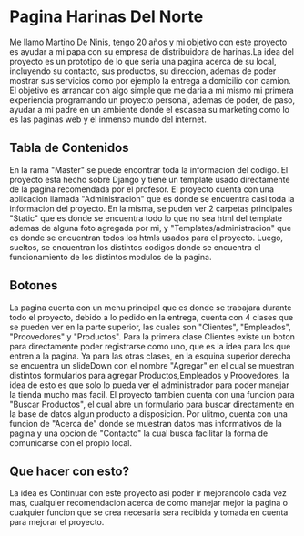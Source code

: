 # Pagina Harinas Del Norte

Me llamo Martino De Ninis, tengo 20 años y mi objetivo con este proyecto es ayudar a mi papa con su empresa de distribuidora de harinas.La idea del proyecto es un prototipo de lo que seria una pagina acerca de su local, incluyendo su contacto, sus productos,
su direccion, ademas de poder  mostrar sus servicios como por ejemplo la entrega a domicilio con camion. El objetivo es arrancar con algo simple que me daria a mi mismo mi primera experiencia programando un proyecto personal, ademas de poder, de paso, ayudar
a mi padre en un ambiente donde el escasea su marketing como lo es las paginas web y el inmenso mundo del internet.

## Tabla de Contenidos
En la rama "Master" se puede encontrar toda la informacion del codigo. El proyecto esta hecho sobre Django y tiene un template usado directamente de la pagina recomendada por el profesor.
El proyecto cuenta con una aplicacion llamada "Administracion" que es donde se encuentra casi toda la informacion del proyecto. En la misma, se puden ver 2 carpetas principales "Static" que es donde se encuentra todo lo que no sea html del template ademas de alguna foto agregada por mi, y "Templates/administracion" que es donde se encuentran todos los htmls usados para el proyecto.
Luego, sueltos, se encuentran los distintos codigos donde se encuentra el funcionamiento de los distintos modulos de la pagina.
## Botones
La pagina cuenta con un menu principal que es donde se trabajara durante todo el proyecto, debido a lo pedido en la entrega, cuenta con 4 clases que se pueden ver en la parte superior, las cuales son "Clientes", "Empleados", "Proovedores" y "Productos".
Para la primera clase Clientes existe un boton para directamente poder registrarse como uno, que es la idea para los que entren a la pagina. Ya para las otras clases, en la esquina superior derecha se encuentra un slideDown con el nombre "Agregar" en el cual se muestran distintos formularios para agregar Productos,Empleados y Proovedores, la idea de esto es que solo lo pueda ver el administrador para poder manejar la tienda mucho mas facil.
El proyecto tambien cuenta con una funcion para "Buscar Productos", el cual abre un formulario para buscar directamente en la base de datos algun producto a disposicion.
Por ulitmo, cuenta con una funcion de "Acerca de" donde se muestran datos mas informativos de la pagina y una opcion de "Contacto" la cual busca facilitar la forma de comunicarse con el propio local.

## Que hacer con esto?
La idea es Continuar con este proyecto asi poder ir mejorandolo cada vez mas, cualquier recomendacion acerca de como manejar mejor la pagina o cualquier funcion que se crea necesaria sera recibida y tomada en cuenta para mejorar el proyecto.



